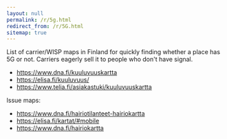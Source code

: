 ```yaml
---
layout: null
permalink: /r/5g.html
redirect_from: /r/5G.html
sitemap: true
---
```


List of carrier/WISP maps in Finland for quickly finding whether a place
has 5G or not. Carriers eagerly sell it to people who don't have signal.

* https://www.dna.fi/kuuluvuuskartta
* https://elisa.fi/kuuluvuus/
* https://www.telia.fi/asiakastuki/kuuluvuuskartta

Issue maps:

* https://www.dna.fi/hairiotilanteet-hairiokartta
* https://elisa.fi/kartat/#mobile
* https://www.dna.fi/hairiokartta
